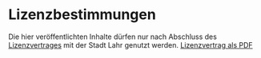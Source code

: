 # Lizenzbestimmungen

Die hier veröffentlichten Inhalte dürfen nur nach Abschluss des [Lizenzvertrages](https://github.com/musikschule-lahr/musiklernplattform/blob/master/LICENSE.md) mit der Stadt Lahr genutzt werden.
[Lizenzvertrag als PDF](https://github.com/musikschule-lahr/musiklernplattform/blob/master/Lizenzbestimmung.PDF)
